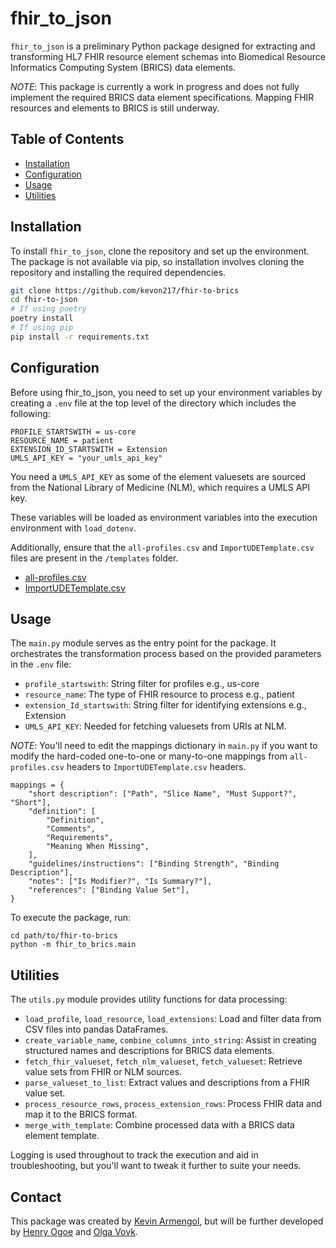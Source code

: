 # fhir_to_json

`fhir_to_json` is a preliminary Python package designed for extracting and transforming HL7 FHIR resource element schemas into Biomedical Resource Informatics Computing System (BRICS) data elements.

*NOTE*: This package is currently a work in progress and does not fully implement the required BRICS data element specifications. Mapping FHIR resources and elements to BRICS is still underway.

## Table of Contents
- [Installation](#installation)
- [Configuration](#configuration)
- [Usage](#usage)
- [Utilities](#utilities)

## Installation

To install `fhir_to_json`, clone the repository and set up the environment. The package is not available via pip, so installation involves cloning the repository and installing the required dependencies.

```sh
git clone https://github.com/kevon217/fhir-to-brics
cd fhir-to-json
# If using poetry
poetry install
# If using pip
pip install -r requirements.txt
```

## Configuration

Before using fhir_to_json, you need to set up your environment variables by creating a `.env` file at the top level of the directory which includes the following:
```
PROFILE_STARTSWITH = us-core
RESOURCE_NAME = patient
EXTENSION_ID_STARTSWITH = Extension
UMLS_API_KEY = "your_umls_api_key"
```

You need a `UMLS_API_KEY` as some of the element valuesets are sourced from the National Library of Medicine (NLM), which requires a UMLS API key.

These variables will be loaded as environment variables into the execution environment with `load_dotenv`.

Additionally, ensure that the `all-profiles.csv` and `ImportUDETemplate.csv` files are present in the `/templates` folder.

- [all-profiles.csv](https://build.fhir.org/ig/HL7/US-Core/csvs.zip)
- [ImportUDETemplate.csv](https://fitbir.nih.gov/dictionary/template/importUDE/ImportUDETemplate.csv)

## Usage

The `main.py` module serves as the entry point for the package. It orchestrates the transformation process based on the provided parameters in the `.env` file:

- `profile_startswith`: String filter for profiles e.g., us-core
- `resource_name`: The type of FHIR resource to process e.g., patient
- `extension_Id_startswith`: String filter for identifying extensions e.g., Extension
- `UMLS_API_KEY`: Needed for fetching valuesets from URIs at NLM.

*NOTE*: You'll need to edit the mappings dictionary in `main.py` if you want to modify the hard-coded one-to-one or many-to-one mappings from `all-profiles.csv` headers to `ImportUDETemplate.csv` headers.

```
mappings = {
    "short description": ["Path", "Slice Name", "Must Support?", "Short"],
    "definition": [
        "Definition",
        "Comments",
        "Requirements",
        "Meaning When Missing",
    ],
    "guidelines/instructions": ["Binding Strength", "Binding Description"],
    "notes": ["Is Modifier?", "Is Summary?"],
    "references": ["Binding Value Set"],
}
```

To execute the package, run:

```
cd path/to/fhir-to-brics
python -m fhir_to_brics.main
```

## Utilities

The `utils.py` module provides utility functions for data processing:

- `load_profile`, `load_resource`, `load_extensions`: Load and filter data from CSV files into pandas DataFrames.
- `create_variable_name`, `combine_columns_into_string`: Assist in creating structured names and descriptions for BRICS data elements.
- `fetch_fhir_valueset`, `fetch_nlm_valueset`, `fetch_valueset`: Retrieve value sets from FHIR or NLM sources.
- `parse_valueset_to_list`: Extract values and descriptions from a FHIR value set.
- `process_resource_rows`, `process_extension_rows`: Process FHIR data and map it to the BRICS format.
- `merge_with_template`: Combine processed data with a BRICS data element template.

Logging is used throughout to track the execution and aid in troubleshooting, but you'll want to tweak it further to suite your needs.

## Contact

This package was created by [Kevin Armengol](kevin.armengol@gmail.com), but will be further developed by [Henry Ogoe](henry.ogoe@nih.gov) and [Olga Vovk](olga.vovk@nih.gov>).
